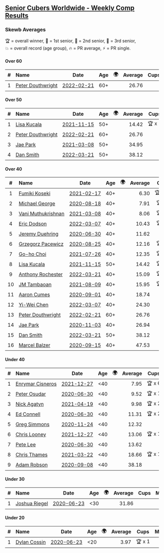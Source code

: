 <style>table {white-space: nowrap;}</style>
<link rel="stylesheet" type="text/css" href="/scw-comp/css/flags.css" />

## [Senior Cubers Worldwide - Weekly Comp Results](/scw-comp/results/)
### Skewb Averages

<span style="white-space: nowrap;">🏆 = overall winner</span>, <span style="white-space: nowrap;">🥇 = 1st senior</span>, <span style="white-space: nowrap;">🥈 = 2nd senior</span>, <span style="white-space: nowrap;">🥉 = 3rd senior</span>, <span style="white-space: nowrap;">💥 = overall record (age group)</span>, <span style="white-space: nowrap;">🔥 = PR average</span>, <span style="white-space: nowrap;">⚡ = PR single</span>.

#### Over 60

| # | Name | Date | Age | 🌍 | Average | Cups | Medals | Achievements | Video |
| :--: | :-- | :--: | :--: | :--: | --: | :--: | :-- | :-- | :-- |
| 1 | [Peter Douthwright](../../persons/peter_douthwright/skewb.md) | [2022-02-21](../../results/2022-02-21/skewb.md) | 60+ | <i class="flag flag-CA" /> | 26.76 |  |  | 💥 x 1, 🔥 x 1, ⚡ x 1 | [Desktop](https://www.facebook.com/622712395/videos/pcb.2888932434585988/1362527270930059) / [Mobile](https://m.facebook.com/622712395/videos/pcb.2888932434585988/1362527270930059) |

#### Over 50

| # | Name | Date | Age | 🌍 | Average | Cups | Medals | Achievements | Video |
| :--: | :-- | :--: | :--: | :--: | --: | :--: | :-- | :-- | :-- |
| 1 | [Lisa Kucala](../../persons/lisa_kucala/skewb.md) | [2021-11-15](../../results/2021-11-15/skewb.md) | 50+ | <i class="flag flag-US" /> | 14.42 | 🏆 x 5 | 🥇 x 7, 🥈 x 5, 🥉 x 3 | 💥 x 6, 🔥 x 6, ⚡ x 4 | [Desktop](https://www.facebook.com/events/914365772539993/permalink/917395888903648) / [Mobile](https://m.facebook.com/events/914365772539993?view=permalink&id=917395888903648) |
| 2 | [Peter Douthwright](../../persons/peter_douthwright/skewb.md) | [2022-02-21](../../results/2022-02-21/skewb.md) | 60+ | <i class="flag flag-CA" /> | 26.76 |  |  | 💥 x 1, 🔥 x 1, ⚡ x 1 | [Desktop](https://www.facebook.com/622712395/videos/pcb.2888932434585988/1362527270930059) / [Mobile](https://m.facebook.com/622712395/videos/pcb.2888932434585988/1362527270930059) |
| 3 | [Jae Park](../../persons/jae_park/skewb.md) | [2021-03-08](../../results/2021-03-08/skewb.md) | 50+ | <i class="flag flag-US" /> | 34.95 |  | 🥇 x 1, 🥈 x 9 | 💥 x 4, 🔥 x 6, ⚡ x 6 | [Desktop](https://www.facebook.com/events/430030294875923/permalink/436985344180418) / [Mobile](https://m.facebook.com/events/430030294875923?view=permalink&id=436985344180418) |
| 4 | [Dan Smith](../../persons/dan_smith/skewb.md) | [2022-03-21](../../results/2022-03-21/skewb.md) | 50+ | <i class="flag flag-US" /> | 38.12 |  | 🥉 x 1 | 🔥 x 1, ⚡ x 1 | [Desktop](https://www.facebook.com/events/525463282272711/permalink/534504681368571) / [Mobile](https://m.facebook.com/events/525463282272711?view=permalink&id=534504681368571) |

#### Over 40

| # | Name | Date | Age | 🌍 | Average | Cups | Medals | Achievements | Video |
| :--: | :-- | :--: | :--: | :--: | --: | :--: | :-- | :-- | :-- |
| 1 | [Fumiki Koseki](../../persons/fumiki_koseki/skewb.md) | [2021-02-17](../../results/2021-02-17/skewb.md) | 40+ | <i class="flag flag-JP" /> | 6.30 | 🏆 x 24 | 🥇 x 24 | 💥 x 6, 🔥 x 6, ⚡ x 4 | [Desktop](https://www.facebook.com/events/1168738433581570/permalink/1172406853214728) / [Mobile](https://m.facebook.com/events/1168738433581570?view=permalink&id=1172406853214728) |
| 2 | [Michael George](../../persons/michael_george/skewb.md) | [2020-08-18](../../results/2020-08-18/skewb.md) | 40+ | <i class="flag flag-GB" /> | 7.91 | 🏆 x 8 | 🥇 x 10 | 💥 x 4, 🔥 x 3, ⚡ x 2 | [Desktop](https://www.facebook.com/michael.george.545/videos/10214193835400177) / [Mobile](https://m.facebook.com/michael.george.545/videos/10214193835400177) |
| 3 | [Vani Muthukrishnan](../../persons/vani_muthukrishnan/skewb.md) | [2021-03-08](../../results/2021-03-08/skewb.md) | 40+ | <i class="flag flag-IN" /> | 8.06 | 🏆 x 2 | 🥇 x 2, 🥈 x 1 | 🔥 x 3, ⚡ x 3 | [Desktop](https://www.facebook.com/events/430030294875923/permalink/435828854296067) / [Mobile](https://m.facebook.com/events/430030294875923?view=permalink&id=435828854296067) |
| 4 | [Eric Dodson](../../persons/eric_dodson/skewb.md) | [2022-03-07](../../results/2022-03-07/skewb.md) | 40+ | <i class="flag flag-US" /> | 10.43 | 🏆 x 5 | 🥇 x 6, 🥈 x 1, 🥉 x 1 | 🔥 x 5, ⚡ x 2 | [Desktop](https://www.facebook.com/events/492851219083428/permalink/501708561531027) / [Mobile](https://m.facebook.com/events/492851219083428?view=permalink&id=501708561531027) |
| 5 | [Jeremy Duehring](../../persons/jeremy_duehring/skewb.md) | [2020-06-30](../../results/2020-06-30/skewb.md) | 40+ | <i class="flag flag-US" /> | 11.62 |  | 🥈 x 1 | 🔥 x 1, ⚡ x 1 | [Desktop](https://www.facebook.com/jeremy.duehring/videos/10160203751947846) / [Mobile](https://m.facebook.com/jeremy.duehring/videos/10160203751947846) |
| 6 | [Grzegorz Pacewicz](../../persons/grzegorz_pacewicz/skewb.md) | [2020-08-25](../../results/2020-08-25/skewb.md) | 40+ | <i class="flag flag-PL" /> | 12.16 | 🏆 x 1 | 🥇 x 1 | 🔥 x 1, ⚡ x 1 | [Desktop](https://www.facebook.com/events/335350317875490/permalink/340431677367354) / [Mobile](https://m.facebook.com/events/335350317875490?view=permalink&id=340431677367354) |
| 7 | [Go-ho Choi](../../persons/go_ho_choi/skewb.md) | [2021-07-26](../../results/2021-07-26/skewb.md) | 40+ | <i class="flag flag-KR" /> | 12.35 | 🏆 x 1 | 🥇 x 1 | 🔥 x 1, ⚡ x 1 | [Desktop](https://www.facebook.com/events/5895704557137692/permalink/5963588683682612) / [Mobile](https://m.facebook.com/events/5895704557137692?view=permalink&id=5963588683682612) |
| 8 | [Lisa Kucala](../../persons/lisa_kucala/skewb.md) | [2021-11-15](../../results/2021-11-15/skewb.md) | 50+ | <i class="flag flag-US" /> | 14.42 | 🏆 x 5 | 🥇 x 7, 🥈 x 5, 🥉 x 3 | 💥 x 6, 🔥 x 6, ⚡ x 4 | [Desktop](https://www.facebook.com/events/914365772539993/permalink/917395888903648) / [Mobile](https://m.facebook.com/events/914365772539993?view=permalink&id=917395888903648) |
| 9 | [Anthony Rochester](../../persons/anthony_rochester/skewb.md) | [2022-03-21](../../results/2022-03-21/skewb.md) | 40+ | <i class="flag flag-AU" /> | 15.09 | 🏆 x 1 | 🥇 x 3, 🥈 x 2 | 🔥 x 4, ⚡ x 3 | [Desktop](https://www.facebook.com/events/525463282272711/permalink/528044748681231) / [Mobile](https://m.facebook.com/events/525463282272711?view=permalink&id=528044748681231) |
| 10 | [JM Tambaoan](../../persons/jm_tambaoan/skewb.md) | [2021-08-09](../../results/2021-08-09/skewb.md) | 40+ | <i class="flag flag-PH" /> | 15.95 | 🏆 x 4 | 🥇 x 5, 🥈 x 8, 🥉 x 2 | 🔥 x 6, ⚡ x 5 | [Desktop](https://www.facebook.com/events/342027504219422/permalink/350830740005765) / [Mobile](https://m.facebook.com/events/342027504219422?view=permalink&id=350830740005765) |
| 11 | [Aaron Cumes](../../persons/aaron_cumes/skewb.md) | [2020-09-01](../../results/2020-09-01/skewb.md) | 40+ | <i class="flag flag-GB" /> | 18.74 |  | 🥈 x 4 | 🔥 x 4, ⚡ x 2 | [Desktop](https://www.facebook.com/events/2626236590959927/permalink/2627091540874432) / [Mobile](https://m.facebook.com/events/2626236590959927?view=permalink&id=2627091540874432) |
| 12 | [Yi-Wei Chen](../../persons/yi_wei_chen/skewb.md) | [2022-03-07](../../results/2022-03-07/skewb.md) | 40+ | <i class="flag flag-TW" /> | 24.30 |  | 🥉 x 1 | 🔥 x 1, ⚡ x 1 | [Desktop](https://www.facebook.com/events/492851219083428/permalink/498701758498374) / [Mobile](https://m.facebook.com/events/492851219083428?view=permalink&id=498701758498374) |
| 13 | [Peter Douthwright](../../persons/peter_douthwright/skewb.md) | [2022-02-21](../../results/2022-02-21/skewb.md) | 60+ | <i class="flag flag-CA" /> | 26.76 |  |  | 💥 x 1, 🔥 x 1, ⚡ x 1 | [Desktop](https://www.facebook.com/622712395/videos/pcb.2888932434585988/1362527270930059) / [Mobile](https://m.facebook.com/622712395/videos/pcb.2888932434585988/1362527270930059) |
| 14 | [Jae Park](../../persons/jae_park/skewb.md) | [2020-11-03](../../results/2020-11-03/skewb.md) | 40+ | <i class="flag flag-US" /> | 26.94 |  | 🥇 x 1, 🥈 x 9 | 💥 x 4, 🔥 x 6, ⚡ x 6 | [Desktop](https://www.facebook.com/events/406412140373592/permalink/407131340301672) / [Mobile](https://m.facebook.com/events/406412140373592?view=permalink&id=407131340301672) |
| 15 | [Dan Smith](../../persons/dan_smith/skewb.md) | [2022-03-21](../../results/2022-03-21/skewb.md) | 50+ | <i class="flag flag-US" /> | 38.12 |  | 🥉 x 1 | 🔥 x 1, ⚡ x 1 | [Desktop](https://www.facebook.com/events/525463282272711/permalink/534504681368571) / [Mobile](https://m.facebook.com/events/525463282272711?view=permalink&id=534504681368571) |
| 16 | [Marcel Balzer](../../persons/marcel_balzer/skewb.md) | [2020-09-15](../../results/2020-09-15/skewb.md) | 40+ | <i class="flag flag-DE" /> | 47.53 |  | 🥈 x 2, 🥉 x 1 | 🔥 x 3, ⚡ x 1 | [Desktop](https://www.facebook.com/marcel.balzer.9216/videos/10160430464117516) / [Mobile](https://m.facebook.com/marcel.balzer.9216/videos/10160430464117516) |

#### Under 40

| # | Name | Date | Age | 🌍 | Average | Cups | Medals | Achievements | Video |
| :--: | :-- | :--: | :--: | :--: | --: | :--: | :-- | :-- | :-- |
| 1 | [Enrymar Cisneros](../../persons/enrymar_cisneros/skewb.md) | [2021-12-27](../../results/2021-12-27/skewb.md) | <40 | <i class="flag flag-VE" /> | 7.95 | 🏆 x 6 |  | 🔥 x 3, ⚡ x 5 | [Desktop](https://www.facebook.com/events/1083505512394794/permalink/1091524834926195) / [Mobile](https://m.facebook.com/events/1083505512394794?view=permalink&id=1091524834926195) |
| 2 | [Peter Osudar](../../persons/peter_osudar/skewb.md) | [2020-06-30](../../results/2020-06-30/skewb.md) | <40 | <i class="flag flag-CA" /> | 9.52 | 🏆 x 1 |  | 🔥 x 1, ⚡ x 1 | [Desktop](https://www.facebook.com/events/1716512181834525/permalink/1716706685148408) / [Mobile](https://m.facebook.com/events/1716512181834525?view=permalink&id=1716706685148408) |
| 3 | [Nick Agatyn](../../persons/nick_agatyn/skewb.md) | [2021-04-19](../../results/2021-04-19/skewb.md) | <40 | <i class="flag flag-AU" /> | 9.98 | 🏆 x 2 |  | 🔥 x 3, ⚡ x 3 | [Desktop](https://www.facebook.com/757743227/videos/10161208448793228) / [Mobile](https://m.facebook.com/757743227/videos/10161208448793228) |
| 4 | [Ed Connell](../../persons/ed_connell/skewb.md) | [2020-06-30](../../results/2020-06-30/skewb.md) | <40 | <i class="flag flag-IE" /> | 11.31 | 🏆 x 2 |  | 🔥 x 3, ⚡ x 3 | [Desktop](https://www.facebook.com/events/1716512181834525/permalink/1720525514766525) / [Mobile](https://m.facebook.com/events/1716512181834525?view=permalink&id=1720525514766525) |
| 5 | [Greg Simmons](../../persons/greg_simmons/skewb.md) | [2020-11-24](../../results/2020-11-24/skewb.md) | <40 | <i class="flag flag-GB" /> | 12.32 |  |  | 🔥 x 1, ⚡ x 1 | [Desktop](https://www.facebook.com/events/422848532078775/permalink/426964571667171) / [Mobile](https://m.facebook.com/events/422848532078775?view=permalink&id=426964571667171) |
| 6 | [Chris Looney](../../persons/chris_looney/skewb.md) | [2021-12-27](../../results/2021-12-27/skewb.md) | <40 | <i class="flag flag-US" /> | 13.06 | 🏆 x 1 |  | 🔥 x 2, ⚡ x 2 | [Desktop](https://www.facebook.com/chris.looney/videos/215359907349421) / [Mobile](https://m.facebook.com/chris.looney/videos/215359907349421) |
| 7 | [Pete Lee](../../persons/pete_lee/skewb.md) | [2020-06-30](../../results/2020-06-30/skewb.md) | <40 | <i class="flag flag-GB" /> | 13.62 |  |  | 🔥 x 2, ⚡ x 3 | [Desktop](https://www.facebook.com/events/1716512181834525/permalink/1720808974738179) / [Mobile](https://m.facebook.com/events/1716512181834525?view=permalink&id=1720808974738179) |
| 8 | [Chris Thames](../../persons/chris_thames/skewb.md) | [2021-03-22](../../results/2021-03-22/skewb.md) | <40 | <i class="flag flag-US" /> | 18.66 | 🏆 x 1 |  | 🔥 x 4, ⚡ x 2 | [Desktop](https://www.facebook.com/events/893368394782856/permalink/900786374041058) / [Mobile](https://m.facebook.com/events/893368394782856?view=permalink&id=900786374041058) |
| 9 | [Adam Robson](../../persons/adam_robson/skewb.md) | [2020-09-08](../../results/2020-09-08/skewb.md) | <40 | <i class="flag flag-GB" /> | 38.18 |  |  | 🔥 x 1, ⚡ x 1 | [Desktop](https://www.facebook.com/100005428097972/videos/1461191737405082) / [Mobile](https://m.facebook.com/100005428097972/videos/1461191737405082) |

#### Under 30

| # | Name | Date | Age | 🌍 | Average | Cups | Medals | Achievements | Video |
| :--: | :-- | :--: | :--: | :--: | --: | :--: | :-- | :-- | :-- |
| 1 | [Joshua Riegel](../../persons/joshua_riegel/skewb.md) | [2020-06-23](../../results/2020-06-23/skewb.md) | <30 | <i class="flag flag-US" /> | 31.86 |  |  | 🔥 x 1, ⚡ x 1 | [Desktop](https://www.facebook.com/events/1618516681636159/permalink/1623941544427006) / [Mobile](https://m.facebook.com/events/1618516681636159?view=permalink&id=1623941544427006) |

#### Under 20

| # | Name | Date | Age | 🌍 | Average | Cups | Medals | Achievements | Video |
| :--: | :-- | :--: | :--: | :--: | --: | :--: | :-- | :-- | :-- |
| 1 | [Dylan Cossin](../../persons/dylan_cossin/skewb.md) | [2020-06-23](../../results/2020-06-23/skewb.md) | <20 | <i class="flag flag-US" /> | 3.97 | 🏆 x 1 |  | 💥 x 1, 🔥 x 1, ⚡ x 1 | [Desktop](https://www.facebook.com/dylan.andrew1/videos/3097967856954645) / [Mobile](https://m.facebook.com/dylan.andrew1/videos/3097967856954645) |


<!-- Global site tag (gtag.js) - Google Analytics -->
<script async src="https://www.googletagmanager.com/gtag/js?id=UA-86348435-3"></script>
<script>window.dataLayer = window.dataLayer || []; function gtag() {dataLayer.push(arguments);} gtag('js', new Date()); gtag('config', 'UA-86348435-3');</script>
